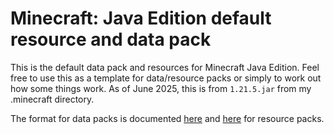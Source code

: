 # Minecraft: Java Edition default resource and data pack
This is the default data pack and resources for Minecraft Java Edition. Feel free to use this as a template for data/resource packs or simply to work out how some things work. As of June 2025, this is from  `1.21.5.jar` from my .minecraft directory.

The format for data packs is documented [here](https://minecraft.wiki/w/Data_pack#Contents) and [here](https://minecraft.wiki/w/Resource_pack#Contents) for resource packs.
